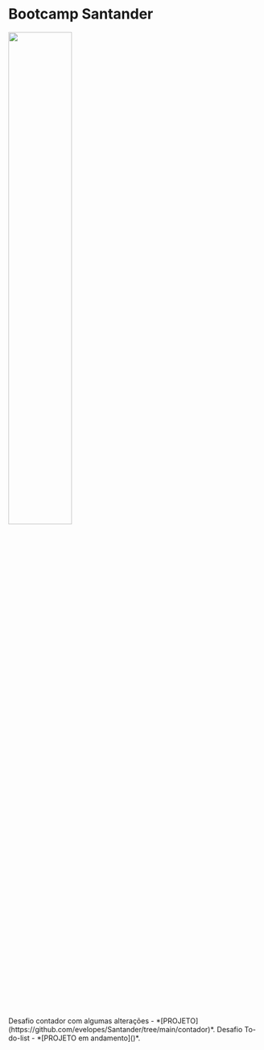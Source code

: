 # Bootcamp Santander 
<img src="https://hermes.digitalinnovation.one/tracks/800fd098-3eef-45e9-9544-544ae396076c.png" width="50%">
<BR>
Desafio contador com algumas alterações -  *[PROJETO](https://github.com/evelopes/Santander/tree/main/contador)*.
Desafio To-do-list -  *[PROJETO em andamento]()*.
